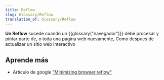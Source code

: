 ```yaml
---
title: Reflow
slug: Glossary/Reflow
translation_of: Glossary/Reflow
---
```

**Un Reflow** sucede cuando un {{glossary("navegador")}} debe procesar y pintar parte de, o toda una pagina web nuevamente, Como despues de actualizar un sitio web interactivo

## Aprende más

- Artículo de google ["Minimizing browser reflow"](https://developers.google.com/speed/articles/reflow)
